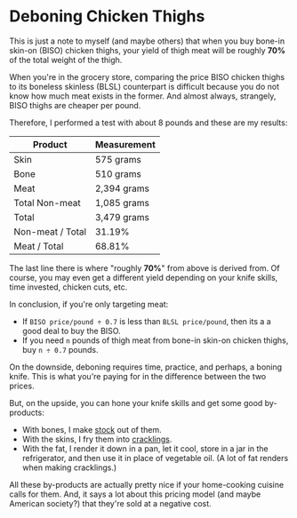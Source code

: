 # Deboning Chicken Thighs

This is just a note to myself (and maybe others) that when you buy bone-in skin-on (BISO) chicken
thighs, your yield of thigh meat will be roughly **70%** of the total weight of the thigh.

When you're in the grocery store, comparing the price BISO chicken thighs to its boneless skinless
(BLSL) counterpart is difficult because you do not know how much meat exists in the former. And
almost always, strangely, BISO thighs are cheaper per pound.

Therefore, I performed a test with about 8 pounds and these are my results:

| Product          | Measurement |
| ---------------- | ----------- |
| Skin             | 575 grams   |
| Bone             | 510 grams   |
| Meat             | 2,394 grams |
| Total Non-meat   | 1,085 grams |
| Total            | 3,479 grams |
| Non-meat / Total | 31.19%      |
| Meat / Total     | 68.81%      |

The last line there is where "roughly **70%**" from above is derived from. Of course, you may even
get a different yield depending on your knife skills, time invested, chicken cuts, etc.

In conclusion, if you're only targeting meat:

- If `BISO price/pound ÷ 0.7` is less than `BLSL price/pound`, then its a a good deal to buy the
  BISO.
- If you need `n` pounds of thigh meat from bone-in skin-on chicken thighs, buy `n ÷ 0.7` pounds.

On the downside, deboning requires time, practice, and perhaps, a boning knife. This is what you're
paying for in the difference between the two prices.

But, on the upside, you can hone your knife skills and get some good by-products:

- With bones, I make [stock](https://www.seriouseats.com/best-rich-easy-white-chicken-stock-recipe)
  out of them.
- With the skins, I fry them into
  [cracklings](https://www.lowcarbmaven.com/fried-chicken-skin-cracklings/).
- With the fat, I render it down in a pan, let it cool, store in a jar in the refrigerator, and then
  use it in place of vegetable oil. (A lot of fat renders when making cracklings.)

All these by-products are actually pretty nice if your home-cooking cuisine calls for them. And, it
says a lot about this pricing model (and maybe American society?) that they're sold at a negative
cost.

